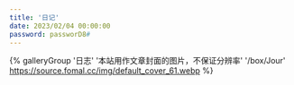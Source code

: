 ```yaml
---
title: '日记'
date: 2023/02/04 00:00:00
password: passworD8#
---
```


<div class="Jour">

{% galleryGroup '日志' '本站用作文章封面的图片，不保证分辨率' '/box/Jour' 
https://source.fomal.cc/img/default_cover_61.webp %}

</div>
